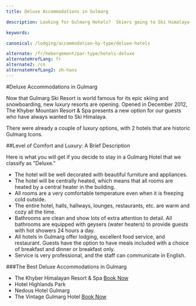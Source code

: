 ```yaml
---
title: Deluxe Accommodations in Gulmarg

description: Looking for Gulmarg Hotels?  Skiers going to Ski Himalaya can find deluxe hotels at Gulmarg Ski Resort.  Three Hotels in Gulmarg offer deluxe accommodations.

keywords:

canonical: /lodging/accommodation-by-type/deluxe-hotels

alternate: /fr/hebergement/par-type/hotels-deluxe
alternateHrefLang: fr
alternate2: /cn
alternateHrefLang2: zh-hans
---
```


#Deluxe Accommodations in Gulmarg

Now that Gulmarg Ski Resort is world famous for its epic skiing and snowboarding, new luxury resorts are opening. Opened in December 2012, The Khyber Mountain Resort & Spa presents a new option for our guests who have always wanted to Ski Himalaya.

There were already a couple of luxury options, with 2 hotels that are historic Gulmarg Icons.

##Level of Comfort and Luxury: A Brief Description

Here is what you will get if you decide to stay in a Gulmarg Hotel that we classify as "Deluxe."

+ The hotel will be well decorated with beautiful furniture and appliances.
+ The hotel will be centrally heated, which means that all rooms are heated by a central heater in the building.
+ All rooms are a very comfortable temperature even when it is freezing cold outside.
+ The entire hotel, halls, hallways, lounges, restaurants, etc. are warm and cozy all the time.
+ Bathrooms are clean and show lots of extra attention to detail. All bathrooms are equipped with geysers (water heaters) to provide guests with hot showers 24 hours a day.
+ All hotels in Gulmarg offer lodging, excellent food service, and restaurant. Guests have the option to have meals included with a choice of breakfast and dinner or breakfast only.
+ Service is very professional, and the staff can communicate in English.

###The Best Deluxe Accommodations in Gulmarg

+ The Khyber Himalayan Resort & Spa [Book Now](https://www.agoda.com/the-khyber-himalayan-resort-spa/hotel/gulmarg-in.html?cid=1650708&target=_blank&classes=lodging-button)
+ Hotel Highlands Park
+ Nedous Hotel Gulmarg
+ The Vintage Gulmarg Hotel [Book Now](https://www.agoda.com/the-vintage-gulmarg-hotel/hotel/gulmarg-in.html?cid=1650708&target=_blank&classes=lodging-button)
